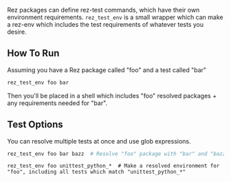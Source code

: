 Rez packages can define rez-test commands, which have their own
environment requirements. `rez_test_env` is a small wrapper which can
make a rez-env which includes the test requirements of whatever tests
you desire.

## How To Run
Assuming you have a Rez package called "foo" and a test called "bar"

```sh
rez_test_env foo bar
```

Then you'll be placed in a shell which includes "foo" resolved packages + any requirements needed for "bar".

## Test Options
You can resolve multiple tests at once and use glob expressions.

```sh
rez_test_env foo bar bazz  # Resolve "foo" package with "bar" and "bazz" test requirements
```

```
rez_test_env foo unittest_python_*  # Make a resolved environment for "foo", including all tests which match "unittest_python_*"
```
